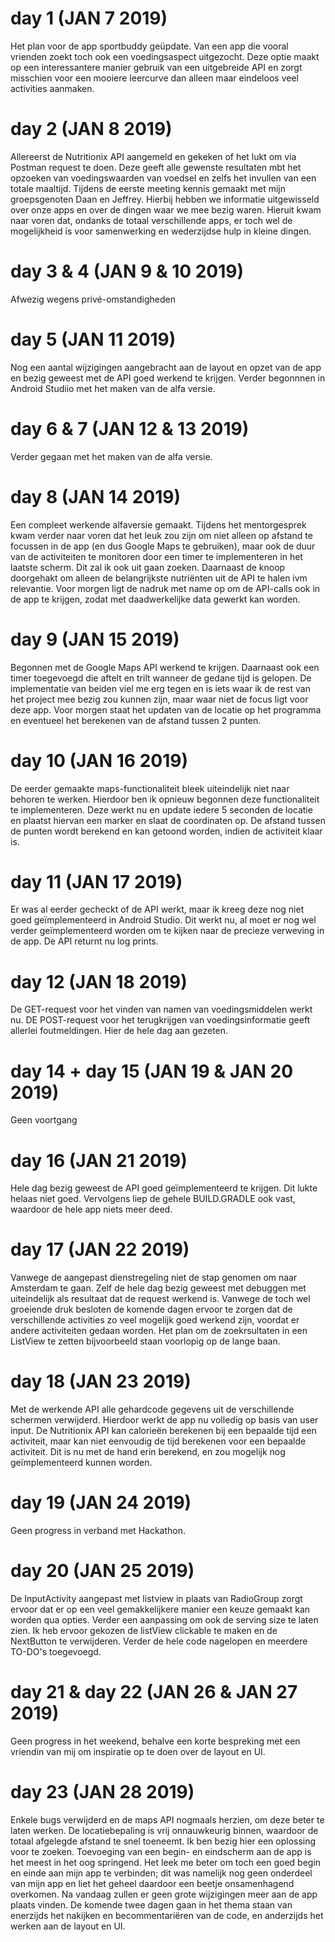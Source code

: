 # day 1 (JAN 7 2019)
Het plan voor de app sportbuddy geüpdate. Van een app die vooral vrienden zoekt toch ook een voedingsaspect uitgezocht. Deze optie
maakt op een interessantere manier gebruik van een uitgebreide API en zorgt misschien voor een mooiere leercurve dan alleen maar eindeloos
veel activities aanmaken.

# day 2 (JAN 8 2019)
Allereerst de Nutritionix API aangemeld en gekeken of het lukt om via Postman request te doen. Deze geeft alle gewenste resultaten mbt
het opzoeken van voedingswaarden van voedsel en zelfs het invullen van een totale maaltijd.
Tijdens de eerste meeting kennis gemaakt met mijn groepsgenoten Daan en Jeffrey. Hierbij hebben we informatie uitgewisseld over onze apps en over de dingen waar we mee bezig waren. Hieruit kwam naar voren dat, ondanks de totaal verschillende apps, er toch wel de mogelijkheid is voor samenwerking en wederzijdse hulp in kleine dingen.

# day 3 & 4 (JAN 9 & 10 2019)
Afwezig wegens privé-omstandigheden

# day 5 (JAN 11 2019)
Nog een aantal wijzigingen aangebracht aan de layout en opzet van de app en bezig geweest met de API goed werkend te krijgen.
Verder begonnnen in Android Studiio met het maken van de alfa versie.

# day 6 & 7 (JAN 12 & 13 2019)
Verder gegaan met het maken van de alfa versie.

# day 8 (JAN 14 2019)
Een compleet werkende alfaversie gemaakt. Tijdens het mentorgesprek kwam verder naar voren dat het leuk zou zijn om niet alleen op afstand te focussen in de app (en dus Google Maps te gebruiken), maar ook de duur van de activiteiten te monitoren door een timer te implementeren in het laatste scherm. Dit zal ik ook uit gaan zoeken.
Daarnaast de knoop doorgehakt om alleen de belangrijkste nutriënten uit de API te halen ivm relevantie.
Voor morgen ligt de nadruk met name op om de API-calls ook in de app te krijgen, zodat met daadwerkelijke data gewerkt kan worden.

# day 9 (JAN 15 2019)
Begonnen met de Google Maps API werkend te krijgen. Daarnaast ook een timer toegevoegd die aftelt en trilt wanneer de gedane tijd is gelopen. De implementatie van beiden viel me erg tegen en is iets waar ik de rest van het project mee bezig zou kunnen zijn, maar waar niet de focus ligt voor deze app. Voor morgen staat het updaten van de locatie op het programma en eventueel het berekenen van de afstand tussen 2 punten.

# day 10 (JAN 16 2019)
De eerder gemaakte maps-functionaliteit bleek uiteindelijk niet naar behoren te werken. Hierdoor ben ik opnieuw begonnen deze functionaliteit te implementeren. Deze werkt nu en update iedere 5 seconden de locatie en plaatst hiervan een marker en slaat de coordinaten op. De afstand tussen de punten wordt berekend en kan getoond worden, indien de activiteit klaar is.

# day 11 (JAN 17 2019)
Er was al eerder gecheckt of de API werkt, maar ik kreeg deze nog niet goed geïmplementeerd in Android Studio. Dit werkt nu, al moet er nog wel verder geïmplementeerd worden om te kijken naar de precieze verweving in de app. De API returnt nu log prints.

# day 12 (JAN 18 2019)
De GET-request voor het vinden van namen van voedingsmiddelen werkt nu.
DE POST-request voor het terugkrijgen van voedingsinformatie geeft allerlei foutmeldingen. Hier de hele dag aan gezeten.

# day 14 + day 15 (JAN 19 & JAN 20 2019)
Geen voortgang

# day 16 (JAN 21 2019)
Hele dag bezig geweest de API goed geïmplementeerd te krijgen. Dit lukte helaas niet goed. Vervolgens liep de gehele BUILD.GRADLE ook vast, waardoor de hele app niets meer deed.

# day 17 (JAN 22 2019)
Vanwege de aangepast dienstregeling niet de stap genomen om naar Amsterdam te gaan. Zelf de hele dag bezig geweest met debuggen met uiteindelijk als resultaat dat de request werkend is. Vanwege de toch wel groeiende druk besloten de komende dagen ervoor te zorgen dat de verschillende activities zo veel mogelijk goed werkend zijn, voordat er andere activiteiten gedaan worden.
Het plan om de zoekrsultaten in een ListView te zetten bijvoorbeeld staan voorlopig op de lange baan.

# day 18 (JAN 23 2019) 
Met de werkende API alle gehardcode gegevens uit de verschillende schermen verwijderd. Hierdoor werkt de app nu volledig op basis van user input. De Nutritionix API kan calorieën berekenen bij een bepaalde tijd een activiteit, maar kan niet eenvoudig de tijd berekenen voor een bepaalde activiteit. Dit is nu met de hand erin berekend, en zou mogelijk nog geïmplementeerd kunnen worden.

# day 19 (JAN 24 2019)
Geen progress in verband met Hackathon.

# day 20 (JAN 25 2019)
De InputActivity aangepast met listview in plaats van RadioGroup zorgt ervoor dat er op een veel gemakkelijkere manier een keuze gemaakt kan worden qua opties. Verder een aanpassing om ook de serving size te laten zien. Ik heb ervoor gekozen de listView clickable te maken en de NextButton te verwijderen. 
Verder de hele code nagelopen en meerdere TO-DO's toegevoegd.

# day 21 & day 22 (JAN 26 & JAN 27 2019)
Geen progress in het weekend, behalve een korte bespreking met een vriendin van mij om inspiratie op te doen over de layout en UI.

# day 23 (JAN 28 2019)
Enkele bugs verwijderd en de maps API nogmaals herzien, om deze beter te laten werken. De locatiebepaling is vrij onnauwkeurig binnen, waardoor de totaal afgelegde afstand te snel toeneemt. Ik ben bezig hier een oplossing voor te zoeken.
Toevoeging van een begin- en eindscherm aan de app is het meest in het oog springend. Het leek me beter om toch een goed begin en einde aan mijn app te verbinden; dit was namelijk nog geen onderdeel van mijn app en liet het geheel daardoor een beetje onsamenhagend overkomen.
Na vandaag zullen er geen grote wijzigingen meer aan de app plaats vinden. De komende twee dagen gaan in het thema staan van enerzijds het nakijken en becommentariëren van de code, en anderzijds het werken aan de layout en UI.
